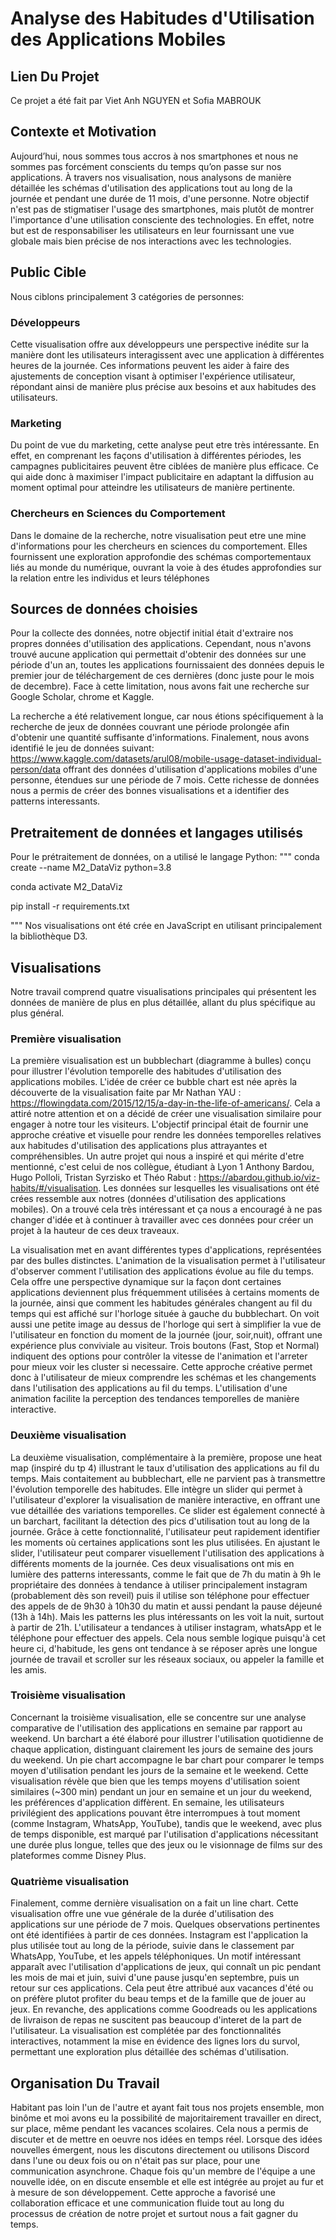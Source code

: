 # Analyse des Habitudes d'Utilisation des Applications Mobiles

## Lien Du Projet
Ce projet a été fait par Viet Anh NGUYEN et Sofia MABROUK


## Contexte et Motivation

Aujourd’hui, nous sommes tous accros à nos smartphones et nous ne sommes pas forcément conscients du temps qu’on passe sur nos applications. À travers nos visualisation, nous analysons de manière détaillée les schémas d'utilisation des applications tout au long de la journée et pendant une durée de 11 mois, d'une personne. Notre objectif n'est pas de stigmatiser l'usage des smartphones, mais plutôt de montrer l'importance d'une utilisation consciente des technologies. En effet, notre but est de responsabiliser les utilisateurs en leur fournissant une vue globale mais bien précise de nos interactions avec les technologies.

## Public Cible
Nous ciblons principalement 3 catégories de personnes:

### Développeurs

Cette visualisation offre aux développeurs une perspective inédite sur la manière dont les utilisateurs interagissent avec une application à différentes heures de la journée. Ces informations peuvent les aider à faire des ajustements de conception visant à optimiser l'expérience utilisateur, répondant ainsi de manière plus précise aux besoins et aux habitudes des utilisateurs.

### Marketing

Du point de vue du marketing, cette analyse peut etre très intéressante. En effet, en comprenant les façons d'utilisation à différentes périodes, les campagnes publicitaires peuvent être ciblées de manière plus efficace. Ce qui aide donc à maximiser l'impact publicitaire en adaptant la diffusion au moment optimal pour atteindre les utilisateurs de manière pertinente.

### Chercheurs en Sciences du Comportement

Dans le domaine de la recherche, notre visualisation peut etre une mine d'informations pour les chercheurs en sciences du comportement. Elles fournissent une exploration approfondie des schémas comportementaux liés au monde du numérique, ouvrant la voie à des études approfondies sur la relation entre les individus et leurs téléphones

## Sources de données choisies

Pour la collecte des données, notre objectif initial était d'extraire nos propres données d'utilisation des applications. Cependant, nous n'avons trouvé aucune application qui permettait d'obtenir des données sur une période d'un an, toutes les applications fournissaient des données depuis le premier jour de téléchargement de ces dernières (donc juste pour le mois de decembre). Face à cette limitation, nous avons fait une recherche sur Google Scholar, chrome et Kaggle.

La recherche a été relativement longue, car nous étions spécifiquement à la recherche de jeux de données couvrant une période prolongée afin d'obtenir une quantité suffisante d'informations. Finalement, nous avons identifié le jeu de données suivant: https://www.kaggle.com/datasets/arul08/mobile-usage-dataset-individual-person/data offrant des données d'utilisation d'applications mobiles d'une personne, étendues sur une période de 7 mois. Cette richesse de données nous a permis de créer des bonnes visualisations et a identifier des patterns interessants. 

## Pretraitement de données et langages utilisés
Pour le prétraitement de données, on a utilisé le langage Python:
""" conda create --name M2_DataViz python=3.8

conda activate M2_DataViz

pip install -r requirements.txt

"""
Nos visualisations ont été crée en JavaScript en utilisant principalement la bibliothèque D3.

## Visualisations
Notre travail comprend quatre visualisations principales qui présentent les données de manière de plus en plus détaillée, allant du plus spécifique au plus général.

### Première visualisation

La première visualisation est un bubblechart (diagramme à bulles) conçu pour illustrer l'évolution temporelle des habitudes d'utilisation des applications mobiles. L'idée de créer ce bubble chart est née après la découverte de la visualisation faite par Mr Nathan YAU : https://flowingdata.com/2015/12/15/a-day-in-the-life-of-americans/. Cela a attiré notre attention et on a décidé de créer une visualisation similaire pour engager à notre tour les visiteurs. L'objectif principal était de fournir une approche créative et visuelle pour rendre les données temporelles relatives aux habitudes d'utilisation des applications plus attrayantes et compréhensibles. Un autre projet qui nous a inspiré et qui mérite d'etre mentionné, c'est celui de nos collègue, étudiant à Lyon 1 Anthony Bardou, Hugo Polloli, Tristan Syrzisko et Théo Rabut : https://abardou.github.io/viz-habits/#/visualisation. Les données sur lesquelles les visualisations ont été crées ressemble aux notres (données d'utilisation des applications mobiles). On a trouvé cela très intéressant et ça nous a encouragé à ne pas changer d'idée et à continuer à travailler avec ces données pour créer un projet à la hauteur de ces deux traveaux.

La visualisation met en avant différentes types d'applications, représentées par des bulles distinctes. L'animation de la visualisation permet à l'utilisateur d'observer comment l'utilisation des applications évolue au file du temps. Cela offre une perspective dynamique sur la façon dont certaines applications deviennent plus fréquemment utilisées à certains moments de la journée, ainsi que comment les habitudes générales changent au fil du temps qui est affiché sur l'horloge située à gauche du bubblechart. On voit aussi une petite image au dessus de l'horloge qui sert à simplifier la vue de l'utilisateur en fonction du moment de la journée (jour, soir,nuit), offrant une expérience plus conviviale au visiteur. Trois boutons (Fast, Stop et Normal) indiquent des options pour contrôler la vitesse de l'animation et l'arreter pour mieux voir les cluster si necessaire. Cette approche créative permet donc à l'utilisateur de mieux comprendre les schémas et les changements dans l'utilisation des applications au fil du temps. L'utilisation d'une animation facilite la perception des tendances temporelles de manière interactive.

### Deuxième visualisation

La deuxième visualisation, complémentaire à la première, propose une heat map (inspiré du tp 4) illustrant le taux d'utilisation des applications au fil du temps. Mais contaitement au bubblechart, elle ne parvient pas à transmettre l'évolution temporelle des habitudes. Elle intègre un slider qui permet à l'utilisateur d'explorer la visualisation de manière interactive, en offrant une vue détaillée des variations temporelles. Ce slider est également connecté à un barchart, facilitant la détection des pics d'utilisation tout au long de la journée. Grâce à cette fonctionnalité, l'utilisateur peut rapidement identifier les moments où certaines applications sont les plus utilisées. En ajustant le slider, l'utilisateur peut comparer visuellement l'utilisation des applications à différents moments de la journée. Ces deux visualisations ont mis en lumière des patterns interessants, comme le fait que de 7h du matin à 9h le propriétaire des données à tendance à utiliser principalement instagram (probablement dès son reveil) puis il utilise son téléphone pour effectuer des appels de de 9h30 à 10h30 du matin et aussi pendant la pause déjeuné (13h à 14h). Mais les patterns les plus intéressants on les voit la nuit, surtout à partir de 21h. L'utilisateur a tendances à utiliser instagram, whatsApp et le téléphone pour effectuer des appels. Cela nous semble logique puisqu'à cet heure ci, d'habitude, les gens ont tendance à se réposer après une longue journée de travail et scroller sur les réseaux sociaux, ou appeler la famille et les amis.

### Troisième visualisation

Concernant la troisième visualisation, elle se concentre sur une analyse comparative de l'utilisation des applications en semaine par rapport au weekend. Un barchart a été élaboré pour illustrer l'utilisation quotidienne de chaque application, distinguant clairement les jours de semaine des jours du weekend. Un pie chart accompagne le bar chart pour comparer le temps moyen d'utilisation pendant les jours de la semaine et le weekend. Cette visualisation révèle que bien que les temps moyens d'utilisation soient similaires (~300 min) pendant un jour en semaine et un jour du weekend, les préférences d'application diffèrent. En semaine, les utilisateurs privilégient des applications pouvant être interrompues à tout moment (comme Instagram, WhatsApp, YouTube), tandis que le weekend, avec plus de temps disponible, est marqué par l'utilisation d'applications nécessitant une durée plus longue, telles que des jeux ou le visionnage de films sur des plateformes comme Disney Plus.

### Quatrième visualisation

Finalement, comme dernière visualisation on a fait un line chart. Cette visualisation offre une vue générale de la durée d'utilisation des applications sur une période de 7 mois. Quelques observations pertinentes ont été identifiées à partir de ces données. Instagram est l'application la plus utilisée tout au long de la période, suivie dans le classement par WhatsApp, YouTube, et les appels téléphoniques. Un motif intéressant apparaît avec l'utilisation d'applications de jeux, qui connaît un pic pendant les mois de mai et juin, suivi d'une pause jusqu'en septembre, puis un retour sur ces applications. Cela peut être attribué aux vacances d'été ou on préfère plutot profiter du beau temps et de la famille que de jouer au jeux. En revanche, des applications comme Goodreads ou les applications de livraison de repas ne suscitent pas beaucoup d'interet de la part de l'utilisateur. La visualisation est complétée par des fonctionnalités interactives, notamment la mise en évidence des lignes lors du survol, permettant une exploration plus détaillée des schémas d'utilisation.

## Organisation Du Travail
Habitant pas loin l'un de l'autre et ayant fait tous nos projets ensemble, mon binôme et moi avons eu la possibilité de majoritairement travailler en direct, sur place, même pendant les vacances scolaires. Cela nous a permis de discuter et de mettre en oeuvre nos idées en temps réel. Lorsque des idées nouvelles émergent, nous les discutons directement ou utilisons Discord dans l'une ou deux fois ou on n'était pas sur place, pour une communication asynchrone. Chaque fois qu'un membre de l'équipe a une nouvelle idée, on en discute ensemble et elle est intégrée au projet au fur et à mesure de son développement. Cette approche a favorisé une collaboration efficace et une communication fluide tout au long du processus de création de notre projet et surtout nous a fait gagner du temps.